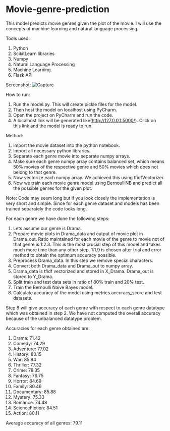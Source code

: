 # Movie-genre-prediction
This model predicts movie genres given the plot of the movie.
I will use the concepts of machine learning and natural language processing.

Tools used:
1. Python
2. ScikitLearn libraries
3. Numpy
4. Natural Language Processing
5. Machine Learning
6. Flask API

Screenshot:
![Capture](https://user-images.githubusercontent.com/29058362/84123872-0ec72e80-aa58-11ea-9236-329f5673f69c.JPG)

How to run:
1. Run the model.py. This will create pickle files for the model.
2. Then host the model on localhost using PyCharm.
3. Open the project on PyCharm and run the code.
4. A localhost link will be generated like(http://127.0.0.1:5000/). Click on this link and the model is ready to run.

Method:
1. Import the movie dataset into the python notebook.
2. Import all necessary python libraries.
3. Separate each genre movie into separate numpy arrays.
4. Make sure each genre numpy array contains balanced set, which means 50% movies of the respective genre and 50% movies which does not belong to that genre.
5. Now vectorize each numpy array. We achieved this using tfidfVectorizer.
6. Now we train each movie genre model using BernoulliNB and predict all the possible genres for the given plot.

Note: Code may seem long but if you look closely the implementation is very short and simple. Since for each genre dataset and models has been trained separately the code looks long.

For each genre we have done the following steps:
1. Lets assume our genre is Drama.
2. Prepare movie plots in Drama_data and output of movie plot in Drama_out. Ratio maintained for each movie of the genre to movie not of that genre is 1:2.3. This is the most crucial step of this model and takes much more time than any other step. 1:1.9 is chosen after trial and error method to obtain the optimum accuracy possible.
3. Preprocess Drama_data. In this step we remove special characters.
4. Convert both Drama_data and Drama_out to numpy array.
5. Drama_data is tfidf vectorized and stored in X_Drama. Drama_out is stored to Y_Drama.
6. Split train and test data sets in ratio of 80% train and 20% test.
7. Train the Bernoulli Naive Bayes model.
8. Calculate accuracy of the model using metrics.accuracy_score and test datasets.

Step 8 will give accuracy of each genre with respect to each genre datatype which was obtained in step 2.
We have not computed the overall accuracy because of the unbalanced datatype problem.

Accuracies for each genre obtained are:
1. Drama:  71.42
2. Comedy: 74.29
3. Adventure: 77.02
4. History: 80.15
5. War: 85.94
6. Thriller: 77.32
7. Crime: 78.35
8. Fantasy: 76.75
9. Horror: 84.69
10. Family: 80.46
11. Documentary: 85.88
12. Mystery: 75.33
13. Romance: 74.48
14. ScienceFiction: 84.51
15. Action: 80.11

Average accuracy of all genres:  79.11
